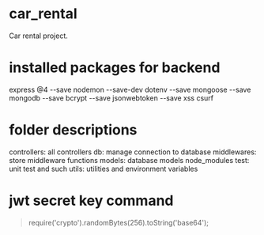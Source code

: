 # car_rental

Car rental project.

# installed packages for backend

express @4 --save
nodemon --save-dev
dotenv --save
mongoose --save
mongodb --save
bcrypt --save
jsonwebtoken --save
xss
csurf

# folder descriptions

controllers: all controllers
db: manage connection to database
middlewares: store middleware functions
models: database models
node_modules
test: unit test and such
utils: utilities and environment variables

# jwt secret key command

> require('crypto').randomBytes(256).toString('base64');
